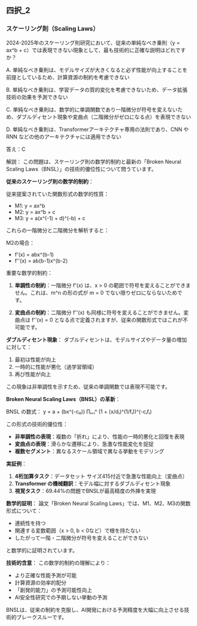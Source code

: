 ## 四択_2
### スケーリング則（Scaling Laws）
2024-2025年のスケーリング則研究において、従来の単純なべき乗則（y = ax^b + c）では表現できない現象として、最も技術的に正確な説明はどれですか？

A. 単純なべき乗則は、モデルサイズが大きくなると必ず性能が向上することを前提としているため、計算資源の制約を考慮できない

B. 単純なべき乗則は、学習データの質的変化を考慮できないため、データ拡張技術の効果を予測できない

C. 単純なべき乗則は、数学的に単調関数であり一階微分が符号を変えないため、ダブルディセント現象や変曲点（二階微分がゼロになる点）を表現できない

D. 単純なべき乗則は、Transformerアーキテクチャ専用の法則であり、CNN や RNN などの他のアーキテクチャには適用できない

答え：C

解説：
この問題は、スケーリング則の数学的制約と最新の「Broken Neural Scaling Laws（BNSL）」の技術的優位性について問うています。

**従来のスケーリング則の数学的制約**：

従来提案されていた関数形式の数学的性質：
- M1: y = ax^b
- M2: y = ax^b + c  
- M3: y = a(x^(-1) + d)^(-b) + c

これらの一階微分と二階微分を解析すると：

M2の場合：
- f'(x) = abx^(b-1)
- f''(x) = ab(b-1)x^(b-2)

重要な数学的制約：
1. **単調性の制約**：一階微分 f'(x) は、x > 0 の範囲で符号を変えることができません。これは、m^n の形の式が m = 0 でない限りゼロにならないためです。

2. **変曲点の制約**：二階微分 f''(x) も同様に符号を変えることができません。変曲点は f''(x) = 0 となる点で定義されますが、従来の関数形式ではこれが不可能です。

**ダブルディセント現象**：
ダブルディセントは、モデルサイズやデータ量の増加に対して：
1. 最初は性能が向上
2. 一時的に性能が悪化（過学習領域）
3. 再び性能が向上

この現象は非単調性を示すため、従来の単調関数では表現不可能です。

**Broken Neural Scaling Laws（BNSL）の革新**：

BNSL の数式：
y = a + (bx^(-c₀)) ∏ᵢ₌₁ⁿ (1 + (x/dᵢ)^(1/fᵢ))^(-cᵢfᵢ)

この形式の技術的優位性：
- **非単調性の表現**：複数の「折れ」により、性能の一時的悪化と回復を表現
- **変曲点の表現**：滑らかな遷移により、急激な性能変化を捉捉
- **複数セグメント**：異なるスケール領域で異なる挙動をモデリング

**実証例**：
1. **4桁加算タスク**：データセット サイズ415付近で急激な性能向上（変曲点）
2. **Transformer の機械翻訳**：モデル幅に対するダブルディセント現象
3. **視覚タスク**：69.44%の問題でBNSLが最高精度の外挿を実現

**数学的証明**：
論文「Broken Neural Scaling Laws」では、M1、M2、M3の関数形式について：
- 連続性を持つ
- 関連する変数範囲（x > 0, b < 0など）で根を持たない
- したがって一階・二階微分が符号を変えることができない

と数学的に証明されています。

**技術的含意**：
この数学的制約の理解により：
- より正確な性能予測が可能
- 計算資源の効率的配分
- 「創発的能力」の予測可能性向上
- AI安全性研究での予期しない挙動の予測

BNSLは、従来の制約を克服し、AI開発における予測精度を大幅に向上させる技術的ブレークスルーです。 